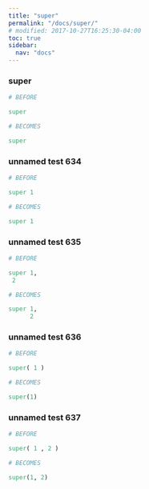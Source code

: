 ```yaml
---
title: "super"
permalink: "/docs/super/"
# modified: 2017-10-27T16:25:30-04:00
toc: true
sidebar:
  nav: "docs"
---
```

### super
```ruby
# BEFORE

super

```
```ruby
# BECOMES

super

```
### unnamed test 634
```ruby
# BEFORE

super 1

```
```ruby
# BECOMES

super 1

```
### unnamed test 635
```ruby
# BEFORE

super 1, 
 2

```
```ruby
# BECOMES

super 1,
      2

```
### unnamed test 636
```ruby
# BEFORE

super( 1 )

```
```ruby
# BECOMES

super(1)

```
### unnamed test 637
```ruby
# BEFORE

super( 1 , 2 )

```
```ruby
# BECOMES

super(1, 2)
```
